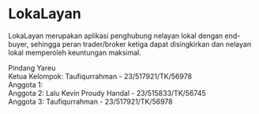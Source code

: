 # LokaLayan
LokaLayan merupakan aplikasi penghubung nelayan lokal dengan end-buyer, sehingga peran trader/broker ketiga dapat disingkirkan dan nelayan lokal memperoleh keuntungan maksimal.


Pindang Yareu<br>
Ketua Kelompok: Taufiqurrahman - 23/517921/TK/56978<br>
Anggota 1: <br>
Anggota 2: Lalu Kevin Proudy Handal - 23/515833/TK/56745<br>
Anggota 3: Taufiqurrahman - 23/517921/TK/56978<br>
